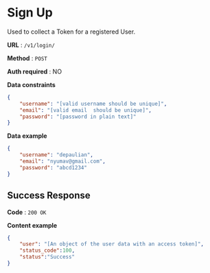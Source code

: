 # Sign Up

Used to collect a Token for a registered User.

**URL** : `/v1/login/`

**Method** : `POST`

**Auth required** : NO

**Data constraints**

```json
{
    "username": "[valid username should be unique]",
    "email": "[valid email  should be unique]",
    "password": "[password in plain text]"
}
```

**Data example**

```json
{
    "username": "depaulian",
    "email": "nyumav@gmail.com",
    "password": "abcd1234"
}
```

## Success Response

**Code** : `200 OK`

**Content example**

```json
{
    "user": "[An object of the user data with an access token]",
    "status_code":100,
    "status":"Success"
}
```